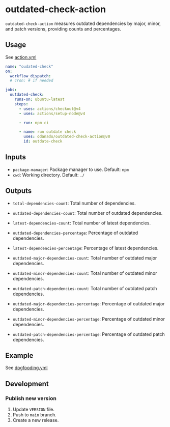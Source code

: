 # outdated-check-action

`outdated-check-action` measures outdated dependencies by major, minor, and patch versions, providing counts and percentages.

## Usage

See [action.yml](action.yml)

```yaml
name: "oudated-check"
on:
  workflow_dispatch:
  # cron: # if needed

jobs:
  outdated-check:
    runs-on: ubuntu-latest
    steps:
      - uses: actions/checkout@v4
      - uses: actions/setup-node@v4

      - run: npm ci

      - name: run outdate check
        uses: odanado/outdated-check-action@v0
        id: outdate-check
```

## Inputs

- `package-manager`: Package manager to use. Default: `npm`
- `cwd`: Working directory. Default: `./`

## Outputs

- `total-dependencies-count`: Total number of dependencies.
- `outdated-dependencies-count`: Total number of outdated dependencies.
- `latest-dependencies-count`: Total number of latest dependencies.

- `outdated-dependencies-percentage`: Percentage of outdated dependencies.
- `latest-dependencies-percentage`: Percentage of latest dependencies.

- `outdated-major-dependencies-count`: Total number of outdated major dependencies.
- `outdated-minor-dependencies-count`: Total number of outdated minor dependencies.
- `outdated-patch-dependencies-count`: Total number of outdated patch dependencies.

- `outdated-major-dependencies-percentage`: Percentage of outdated major dependencies.
- `outdated-minor-dependencies-percentage`: Percentage of outdated minor dependencies.
- `outdated-patch-dependencies-percentage`: Percentage of outdated patch dependencies.

## Example

See [dogfooding.yml](.github/workflows/dogfooding.yml)

## Development

### Publish new version

1. Update `VERSION` file.
2. Push to `main` branch.
3. Create a new release.
